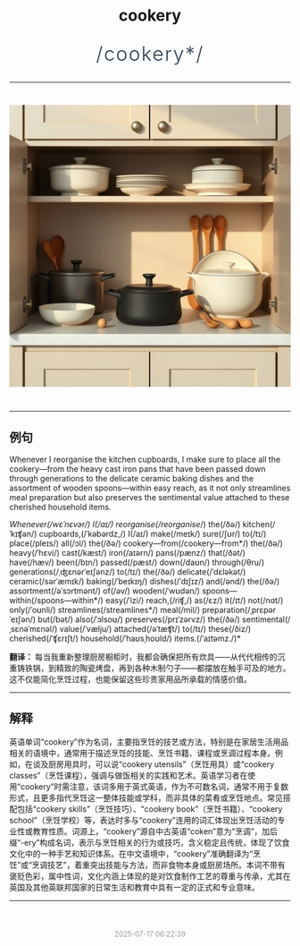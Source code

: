 <div align="center">

# cookery

<div style="margin: 30px 0;">
<h1 style="font-size: 2.5em; font-weight: 300; letter-spacing: 2px; margin: 0; color: #2c3e50;">
/cookery*/
</h1>
</div>

</div>

---

<div align="center" style="margin: 40px 0;">

![cookery](images/cookery.png)

</div>

---

## 例句

Whenever I reorganise the kitchen cupboards, I make sure to place all the cookery—from the heavy cast iron pans that have been passed down through generations to the delicate ceramic baking dishes and the assortment of wooden spoons—within easy reach, as it not only streamlines meal preparation but also preserves the sentimental value attached to these cherished household items.

*Whenever(/wɛˈnɛvər/) I(/aɪ/) reorganise(/reorganise*/) the(/ðə/) kitchen(/ˈkɪʧən/) cupboards,(/ˈkəbərdz,/) I(/aɪ/) make(/meɪk/) sure(/ʃʊr/) to(/tɪ/) place(/pleɪs/) all(/ɔl/) the(/ðə/) cookery—from(/cookery—from*/) the(/ðə/) heavy(/ˈhɛvi/) cast(/kæst/) iron(/aɪərn/) pans(/pænz/) that(/ðət/) have(/hæv/) been(/bɪn/) passed(/pæst/) down(/daʊn/) through(/θru/) generations(/ˌʤɛnərˈeɪʃənz/) to(/tɪ/) the(/ðə/) delicate(/ˈdɛləkət/) ceramic(/sərˈæmɪk/) baking(/ˈbeɪkɪŋ/) dishes(/ˈdɪʃɪz/) and(/ənd/) the(/ðə/) assortment(/əˈsɔrtmənt/) of(/əv/) wooden(/ˈwʊdən/) spoons—within(/spoons—within*/) easy(/ˈizi/) reach,(/riʧ,/) as(/ɛz/) it(/ɪt/) not(/nɑt/) only(/ˈoʊnli/) streamlines(/streamlines*/) meal(/mil/) preparation(/ˌprɛpərˈeɪʃən/) but(/bət/) also(/ˈɔlsoʊ/) preserves(/prɪˈzərvz/) the(/ðə/) sentimental(/ˌsɛnəˈmɛnəl/) value(/ˈvælju/) attached(/əˈtæʧt/) to(/tɪ/) these(/ðiz/) cherished(/ˈʧɛrɪʃt/) household(/ˈhaʊsˌhoʊld/) items.(/ˈaɪtəmz./)*

**翻译：** 每当我重新整理厨房橱柜时，我都会确保把所有炊具——从代代相传的沉重铸铁锅，到精致的陶瓷烤盘，再到各种木制勺子——都摆放在触手可及的地方。这不仅能简化烹饪过程，也能保留这些珍贵家用品所承载的情感价值。

---

## 解释

英语单词“cookery”作为名词，主要指烹饪的技艺或方法，特别是在家居生活用品相关的语境中，通常用于描述烹饪的技能、烹饪书籍、课程或烹调过程本身。例如，在谈及厨房用具时，可以说“cookery utensils”（烹饪用具）或“cookery classes”（烹饪课程），强调与做饭相关的实践和艺术。英语学习者在使用“cookery”时需注意，该词多用于英式英语，作为不可数名词，通常不用于复数形式，且更多指代烹饪这一整体技能或学科，而非具体的菜肴或烹饪地点。常见搭配包括“cookery skills”（烹饪技巧）、“cookery book”（烹饪书籍）、“cookery school”（烹饪学校）等，表达时多与“cookery”连用的词汇体现出烹饪活动的专业性或教育性质。词源上，“cookery”源自中古英语“coken”意为“烹调”，加后缀“-ery”构成名词，表示与烹饪相关的行为或技巧，含义稳定且传统，体现了饮食文化中的一种手艺和知识体系。在中文语境中，“cookery”准确翻译为“烹饪”或“烹调技艺”，着重突出技能与方法，而非食物本身或厨房场所。本词不带有褒贬色彩，属中性词，文化内涵上体现的是对饮食制作工艺的尊重与传承，尤其在英国及其他英联邦国家的日常生活和教育中具有一定的正式和专业意味。


---

<div align="center" style="margin-top: 50px;">
<small style="color: #999; font-size: 0.9em;">2025-07-17 06:22:39</small>
</div>

